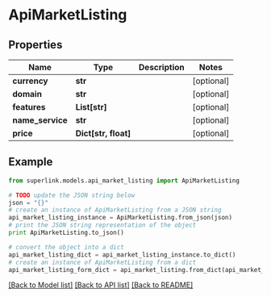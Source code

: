 # ApiMarketListing


## Properties
Name | Type | Description | Notes
------------ | ------------- | ------------- | -------------
**currency** | **str** |  | [optional] 
**domain** | **str** |  | [optional] 
**features** | **List[str]** |  | [optional] 
**name_service** | **str** |  | [optional] 
**price** | **Dict[str, float]** |  | [optional] 

## Example

```python
from superlink.models.api_market_listing import ApiMarketListing

# TODO update the JSON string below
json = "{}"
# create an instance of ApiMarketListing from a JSON string
api_market_listing_instance = ApiMarketListing.from_json(json)
# print the JSON string representation of the object
print ApiMarketListing.to_json()

# convert the object into a dict
api_market_listing_dict = api_market_listing_instance.to_dict()
# create an instance of ApiMarketListing from a dict
api_market_listing_form_dict = api_market_listing.from_dict(api_market_listing_dict)
```
[[Back to Model list]](../README.md#documentation-for-models) [[Back to API list]](../README.md#documentation-for-api-endpoints) [[Back to README]](../README.md)


